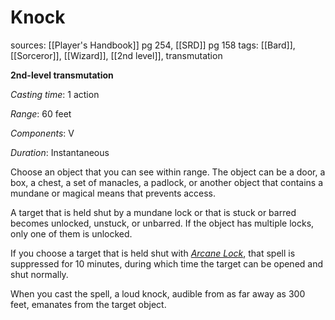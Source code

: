 # Knock
sources: [[Player's Handbook]] pg 254, [[SRD]] pg 158
tags: [[Bard]], [[Sorceror]], [[Wizard]], [[2nd level]], transmutation

**2nd-level transmutation**

*Casting time*: 1 action

*Range*: 60 feet

*Components*: V

*Duration*: Instantaneous

Choose an object that you can see within range. The object can be a door, a box, a chest, a set of manacles, a padlock, or another object that contains a mundane or magical means that prevents access.

A target that is held shut by a mundane lock or that is stuck or barred becomes unlocked, unstuck, or unbarred. If the object has multiple locks, only one of them is unlocked.

If you choose a target that is held shut with *[Arcane Lock](arcane-lock)*, that spell is suppressed for 10 minutes, during which time the target can be opened and shut normally.

When you cast the spell, a loud knock, audible from as far away as 300 feet, emanates from the target object.
